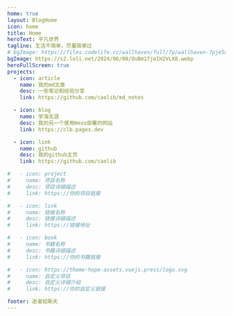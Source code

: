 ```yaml
---
home: true
layout: BlogHome
icon: home
title: Home
heroText: 平凡世界
tagline: 生活不简单，尽量简单过
# bgImage: https://files.codelife.cc/wallhaven/full/7p/wallhaven-7pje5o.png?x-oss-process=image/resize,limit_0,m_fill,w_2560,h_1440/quality,Q_92/format,webp
bgImage: https://s2.loli.net/2024/06/08/OuBm1fjeIH2VLX8.webp
heroFullScreen: true
projects:
  - icon: article
    name: 我的md文章
    desc: 一些笔记和经验分享
    link: https://github.com/caolib/md_notes

  - icon: blog
    name: 学海无涯
    desc: 我的另一个使用Hexo部署的网站
    link: https://clb.pages.dev

  - icon: link
    name: github
    desc: 我的github主页
    link: https://github.com/caolib

#   - icon: project
#     name: 项目名称
#     desc: 项目详细描述
#     link: https://你的项目链接

#   - icon: link
#     name: 链接名称
#     desc: 链接详细描述
#     link: https://链接地址

#   - icon: book
#     name: 书籍名称
#     desc: 书籍详细描述
#     link: https://你的书籍链接

#   - icon: https://theme-hope-assets.vuejs.press/logo.svg
#     name: 自定义项目
#     desc: 自定义详细介绍
#     link: https://你的自定义链接

footer: 逝者如斯夫
---
```

